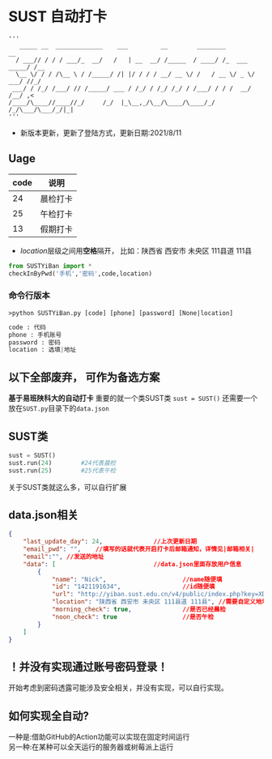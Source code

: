 # SUST 自动打卡
```
'''
   _____ __  _____________    ___         __        ________              __  
  / ___// / / / ___/_  __/   /   | __  __/ /_____  / ____/ /_  ___  _____/ /__
  \__ \/ / / /\__ \ / /_____/ /| |/ / / / __/ __ \/ /   / __ \/ _ \/ ___/ //_/
 ___/ / /_/ /___/ // /_____/ ___ / /_/ / /_/ /_/ / /___/ / / /  __/ /__/ ,<   
/____/\____//____//_/     /_/  |_\__,_/\__/\____/\____/_/ /_/\___/\___/_/|_|  
'''
```

- 新版本更新，更新了登陆方式，更新日期:2021/8/11
## **Uage**
code | 说明
----|----
24 | 晨检打卡
25 | 午检打卡
13 | 假期打卡

- $location$层级之间用**空格**隔开， 比如：陕西省 西安市 未央区 111县道 111县

```python
from SUSTYiBan import *
checkInByPwd('手机','密码',code,location)
```

### 命令行版本
```shell
>python SUSTYiBan.py [code] [phone] [password] [None|location]
```
```python
code : 代码
phone : 手机账号
password : 密码
location : 选填|地址
```

**以下全部废弃， 可作为备选方案**
---------------
**基于易班陕科大的自动打卡**
重要的就一个类SUST类
`sust = SUST()`
还需要一个放在`SUST.py`目录下的`data.json`

## SUST类
```python
sust = SUST()
sust.run(24)        #24代表晨检
sust.run(25)        #25代表午检
```
关于SUST类就这么多，可以自行扩展
## data.json相关
```json
{
    "last_update_day": 24,              //上次更新日期
    "email_pwd": "",    //填写的话就代表开启打卡后邮箱通知，详情见|邮箱相关|
    "email":"", //发送的地址
    "data": [                           //data.json里面存放用户信息
        {
            "name": "Nick",                     //name随便填
            "id": "1421191634",                 //id随便填
            "url": "http://yiban.sust.edu.cn/v4/public/index.php?key=XD_gv0TFJHBMro/mCXr_UUZ9WaUPwyTyOjYge/aE7pVdEpgBu0M/LziSMyQqHZz8*********xpaPjueYBqQXZoANUDFbmnsDRSQZhU_udd18KbYp_S2avsT8*********CRiONjQOSQlfvmozjX09BKSCH/joik=",     //url指信息上报页面点复制链接粘贴到这
            "location": "陕西省 西安市 未央区 111县道 111县", //需要自定义地址的话，用空格隔开
            "morning_check": true,              //是否已经晨检
            "noon_check": true                  //是否午检
        }
    ]
}
```

## ！并没有实现通过账号密码登录！
开始考虑到密码透露可能涉及安全相关，并没有实现，可以自行实现。


## 如何实现全自动?
一种是:借助GitHub的Action功能可以实现在固定时间运行<br>
另一种:在某种可以全天运行的服务器或树莓派上运行